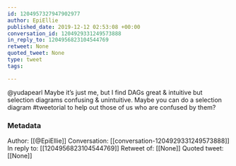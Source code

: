 ```yaml
---
id: 1204957327947902977
author: EpiEllie
published_date: 2019-12-12 02:53:08 +00:00
conversation_id: 1204929331249573888
in_reply_to: 1204956823104544769
retweet: None
quoted_tweet: None
type: tweet
tags:

---
```


@yudapearl Maybe it’s just me, but I find DAGs great &amp; intuitive but selection diagrams confusing &amp; unintuitive. Maybe you can do a selection diagram #tweetorial to help out those of us who are confused by them?

### Metadata

Author: [[@EpiEllie]]
Conversation: [[conversation-1204929331249573888]]
In reply to: [[1204956823104544769]]
Retweet of: [[None]]
Quoted tweet: [[None]]
